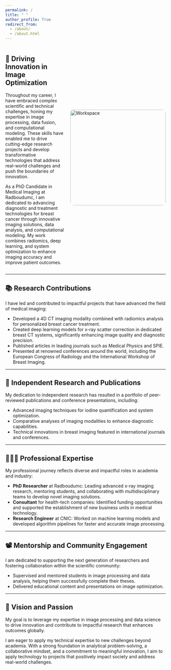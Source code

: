 ```yaml
---
permalink: /
title: " "
author_profile: True
redirect_from: 
  - /about/
  - /about.html
---
```

<div style="display: flex; align-items: center;">
  <div style="flex: 1;">
    <h2>🔬 Driving Innovation in Image Optimization</h2>
    <p>Throughout my career, I have embraced complex scientific and technical challenges, honing my expertise in image processing, data fusion, and computational modeling. These skills have enabled me to drive cutting-edge research projects and develop transformative technologies that address real-world challenges and push the boundaries of innovation.</p>
    <p>As a PhD Candidate in Medical Imaging at Radboudumc, I am dedicated to advancing diagnostic and treatment technologies for breast cancer through innovative imaging solutions, data analysis, and computational modeling. My work combines radiomics, deep learning, and system optimization to enhance imaging accuracy and improve patient outcomes.</p>
  </div>
  <div style="margin-left: 20px;">
    <img src="https://raw.githubusercontent.com/JuanPautasso/jp-info/master/images/AI-pix.png" alt="Workspace" style="width: 300px; border-radius: 10px;">
  </div>
</div>

---

## 📚 Research Contributions  
I have led and contributed to impactful projects that have advanced the field of medical imaging:  

- Developed a 4D CT imaging modality combined with radiomics analysis for personalized breast cancer treatment.  
- Created deep learning models for x-ray scatter correction in dedicated breast CT systems, significantly enhancing image quality and diagnostic precision.  
- Published articles in leading journals such as Medical Physics and SPIE.  
- Presented at renowned conferences around the world, including the European Congress of Radiology and the International Workshop of Breast Imaging.  

---

## 📜 Independent Research and Publications  
My dedication to independent research has resulted in a portfolio of peer-reviewed publications and conference presentations, including:  

- Advanced imaging techniques for iodine quantification and system optimization.  
- Comparative analyses of imaging modalities to enhance diagnostic capabilities.  
- Technical innovations in breast imaging featured in international journals and conferences.  

---

## 👨🏻‍🔬 Professional Expertise  
My professional journey reflects diverse and impactful roles in academia and industry:  

- **PhD Researcher** at Radboudumc: Leading advanced x-ray imaging research, mentoring students, and collaborating with multidisciplinary teams to develop novel imaging solutions.  
- **Consultant** for health-tech companies: Identified funding opportunities and supported the establishment of new business units in medical technology.  
- **Research Engineer** at CNIC: Worked on machine learning models and developed algorithm pipelines for faster and accurate image processing.  

---

## 📽️ Mentorship and Community Engagement  
I am dedicated to supporting the next generation of researchers and fostering collaboration within the scientific community:

- Supervised and mentored students in image processing and data analysis, helping them successfully complete their theses.
- Delivered educational content and presentations on image optimization. 

---

## 🌟 Vision and Passion   

My goal is to leverage my expertise in image processing and data science to drive innovation and contribute to impactful research that enhances outcomes globally.  

I am eager to apply my technical expertise to new challenges beyond academia. With a strong foundation in analytical problem-solving, a collaborative mindset, and a commitment to meaningful innovation, I aim to apply technology to projects that positively impact society and address real-world challenges.  
